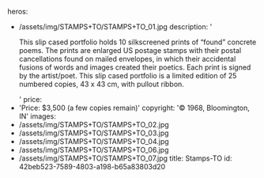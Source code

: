 heros:
  - /assets/img/STAMPS+TO/STAMPS+TO_01.jpg
description: '<p>This slip cased portfolio holds 10 silkscreened prints of “found” concrete poems. The prints are enlarged US postage stamps with their postal cancellations found on mailed envelopes, in which their accidental fusions of words and images created their poetics. Each print is signed by the artist/poet. This slip cased portfolio is a limited edition of 25 numbered copies, 43 x 43 cm, with pullout ribbon.<br></p>'
price:
  - 'Price: $3,500 (a few copies remain)'
copyright: '© 1968, Bloomington, IN'
images:
  - /assets/img/STAMPS+TO/STAMPS+TO_02.jpg
  - /assets/img/STAMPS+TO/STAMPS+TO_03.jpg
  - /assets/img/STAMPS+TO/STAMPS+TO_04.jpg
  - /assets/img/STAMPS+TO/STAMPS+TO_06.jpg
  - /assets/img/STAMPS+TO/STAMPS+TO_07.jpg
title: Stamps-TO
id: 42beb523-7589-4803-a198-b65a83803d20
